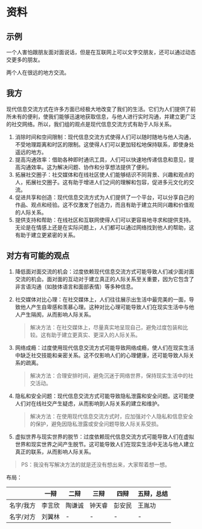 # 资料

## 示例

一个人害怕跟朋友面对面说话，但是在互联网上可以文字交朋友，还可以通过动态交更多的朋友。

两个人在很远的地方交流。

## 我方

现代信息交流方式在许多方面已经极大地改变了我们的生活。它们为人们提供了前所未有的便利，使我们能够迅速地获取信息，与他人进行实时沟通，并建立更广泛的社交网络。所以，我们组的观点是现代信息交流方式有助于人际关系。

1. 消除时间和空间限制：现代信息交流方式使得人们可以随时随地与他人沟通，不受地理距离和时区的限制。这使得人们可以更加轻松地保持联系，即使身处遥远的地方。
2. 提高沟通效率：借助各种即时通讯工具，人们可以快速地传递信息和意见，提高沟通效率。这为解决问题、协作和分享想法提供了便利。
3. 拓展社交圈子：社交媒体和在线社区使人们能够结识不同背景、兴趣和观点的人，拓展社交圈子。这有助于增进人们之间的理解和包容，促进多元文化的交流。
4. 促进共享和创造：现代信息交流方式为人们提供了一个平台，可以分享自己的作品、观点和经验。这不仅激发了创造力，而且有助于建立共同兴趣和价值观的人际关系。
5. 提供支持和帮助：在线社区和互联网使得人们可以更容易地寻求和提供支持。无论是在情感上还是在实际问题上，人们都可以通过网络找到他人的帮助，这有助于建立更紧密的关系。



## 对方有可能的观点

1. 降低面对面交流的机会：过度依赖现代信息交流方式可能导致人们减少面对面交流的机会。面对面的互动对于建立真正的人际关系至关重要，因为它包含了非言语沟通（如肢体语言和面部表情）等多种信息。

2. 社交媒体对比心理：在社交媒体上，人们往往展示出生活中最完美的一面，导致他人产生自卑感和羡慕心理。这种对比心理可能导致人们在现实生活中与他人产生隔阂，从而影响人际关系。

   > 解决方法：在社交媒体上，尽量真实地呈现自己，避免过度包装和比较。这有助于建立更真实、更深入的人际关系。

3. 网络成瘾：过度使用现代信息交流方式可能导致网络成瘾，使人们在现实生活中缺乏社交技能和亲密关系。这不仅影响人们的心理健康，还可能导致人际关系的疏离。

   > 解决方法：合理安排时间，避免沉迷于网络世界，保持现实生活中的社交活动。

4. 隐私和安全问题：现代信息交流方式可能导致隐私泄露和安全问题。这可能使人们对在线社交产生疑虑，从而影响到人际关系的建立和维护。

   > 解决方法：在使用现代信息交流方式时，应加强对个人隐私和信息安全的保护，避免因隐私泄露或安全问题导致人际关系受损。

1. 虚拟世界与现实世界的脱节：过度依赖现代信息交流方式可能导致人们在虚拟世界和现实世界之间产生脱节。这可能导致人们在现实生活中无法与他人建立真正的联系，从而影响人际关系。



> PS：我没有写解决方法的就是还没有想出来，大家帮着想一想。



布局：

|           | 一辩   | 二辩   | 三辩   | 四辩   | 五辩，总结 |
| --------- | ------ | ------ | ------ | ------ | ---------- |
| 名字/我方 | 李言欣 | 陶谦诚 | 钟天睿 | 彭安民 | 王胤功     |
| 名字/对方 | 刘翼林 | -      | -      | -      | -          |

